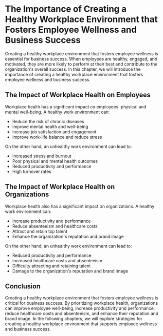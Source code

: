 The Importance of Creating a Healthy Workplace Environment that Fosters Employee Wellness and Business Success
=======================================================================================================================================

Creating a healthy workplace environment that fosters employee wellness is essential for business success. When employees are healthy, engaged, and motivated, they are more likely to perform at their best and contribute to the organization's overall success. In this chapter, we will introduce the importance of creating a healthy workplace environment that fosters employee wellness and business success.

The Impact of Workplace Health on Employees
-------------------------------------------

Workplace health has a significant impact on employees' physical and mental well-being. A healthy work environment can:

* Reduce the risk of chronic diseases
* Improve mental health and well-being
* Increase job satisfaction and engagement
* Improve work-life balance and reduce stress

On the other hand, an unhealthy work environment can lead to:

* Increased stress and burnout
* Poor physical and mental health outcomes
* Reduced productivity and performance
* High turnover rates

The Impact of Workplace Health on Organizations
-----------------------------------------------

Workplace health also has a significant impact on organizations. A healthy work environment can:

* Increase productivity and performance
* Reduce absenteeism and healthcare costs
* Attract and retain top talent
* Enhance the organization's reputation and brand image

On the other hand, an unhealthy work environment can lead to:

* Reduced productivity and performance
* Increased healthcare costs and absenteeism
* Difficulty attracting and retaining talent
* Damage to the organization's reputation and brand image

Conclusion
----------

Creating a healthy workplace environment that fosters employee wellness is critical for business success. By prioritizing workplace health, organizations can improve employee well-being, increase productivity and performance, reduce healthcare costs and absenteeism, and enhance their reputation and brand image. In the following chapters, we will explore strategies for creating a healthy workplace environment that supports employee wellness and business success.
